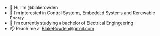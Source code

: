 - 👋 Hi, I’m @blakerowden
- 👀 I’m interested in Control Systems, Embedded Systems and Renewable Energy
- 🌱 I’m currently studying a bachelor of Electrical Engingeering
- 📫 Reach me at BlakeRowden@gmail.com

<!---
blakerowden/blakerowden is a ✨ special ✨ repository because its `README.md` (this file) appears on your GitHub profile.
You can click the Preview link to take a look at your changes.
--->
